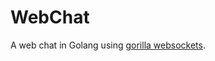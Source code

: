# WebChat

A web chat in Golang using [gorilla websockets](https://www.gorillatoolkit.org/pkg/websocket).

